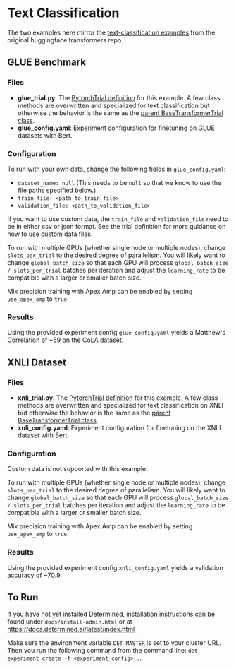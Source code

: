 # Text Classification
The two examples here mirror the [text-classification examples](https://github.com/huggingface/transformers/tree/master/examples/text-classification) from the original huggingface transformers repo.

## GLUE Benchmark

### Files
* **glue_trial.py**: The [PytorchTrial definition](https://docs.determined.ai/latest/reference/api/pytorch.html#pytorch-trial) for this example. A few class methods are overwritten and specialized for text classification but otherwise the behavior is the same as the [parent BaseTransformerTrial class](../model_hub/transformers/_trial.py).
* **glue_config.yaml**: Experiment configuration for finetuning on GLUE datasets with Bert.  

### Configuration
To run with your own data, change the following fields in `glue_config.yaml`:
* `dataset_name: null` (This needs to be `null` so that we know to use the file paths specified below.)
* `train_file: <path_to_train_file>`
* `validation_file: <path_to_validation_file>`

If you want to use custom data, the `train_file` and `validation_file` need to be in either csv or 
json format.   See the trial definition for more guidance on how to use custom data files.  

To run with multiple GPUs (whether single node or multiple nodes), change `slots_per_trial` to the desired
degree of parallelism.  You will likely want to change `global_batch_size` so that each GPU will
process `global_batch_size / slots_per_trial` batches per iteration and adjust the `learning_rate`
to be compatible with a larger or smaller batch size.  

Mix precision training with Apex Amp can be enabled by setting `use_apex_amp` to `true`.  

### Results
Using the provided experiment config `glue_config.yaml` yields a Matthew's Correlation of ~59 on the CoLA dataset.

## XNLI Dataset

### Files
* **xnli_trial.py**: The [PytorchTrial definition](https://docs.determined.ai/latest/reference/api/pytorch.html#pytorch-trial) for this example. A few class methods are overwritten and specialized for text classification on XNLI but otherwise the behavior is the same as the [parent BaseTransformerTrial class](../model_hub/transformers/_trial.py).
* **xnli_config.yaml**: Experiment configuration for finetuning on the XNLI dataset with Bert.

### Configuration
Custom data is not supported with this example.

To run with multiple GPUs (whether single node or multiple nodes), change `slots_per_trial` to the desired
degree of parallelism.  You will likely want to change `global_batch_size` so that each GPU will
process `global_batch_size / slots_per_trial` batches per iteration and adjust the `learning_rate`
to be compatible with a larger or smaller batch size.  

Mix precision training with Apex Amp can be enabled by setting `use_apex_amp` to `true`.  

### Results
Using the provided experiment config `xnli_config.yaml` yields a validation accuracy of ~70.9.

## To Run
If you have not yet installed Determined, installation instructions can be found
under `docs/install-admin.html` or at https://docs.determined.ai/latest/index.html

Make sure the environment variable `DET_MASTER` is set to your cluster URL.
Then you run the following command from the command line: `det experiment create -f <experiment_config> .`. 

